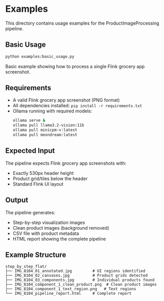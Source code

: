 # Examples

This directory contains usage examples for the ProductImageProcessing pipeline.

## Basic Usage

```python
python examples/basic_usage.py
```

Basic example showing how to process a single Flink grocery app screenshot.

## Requirements

- A valid Flink grocery app screenshot (PNG format)
- All dependencies installed: `pip install -r requirements.txt`
- Ollama running with required models:
  ```bash
  ollama serve &
  ollama pull llama3.2-vision:11b
  ollama pull minicpm-v:latest
  ollama pull moondream:latest
  ```

## Expected Input

The pipeline expects Flink grocery app screenshots with:
- Exactly 530px header height
- Product grid/tiles below the header
- Standard Flink UI layout

## Output

The pipeline generates:
- Step-by-step visualization images
- Clean product images (background removed)
- CSV file with product metadata
- HTML report showing the complete pipeline

## Example Structure

```
step_by_step_flat/
├── IMG_8104_01_annotated.jpg         # UI regions identified
├── IMG_8104_02_canvases.jpg          # Product grids detected
├── IMG_8104_03_components.jpg        # Individual products found
├── IMG_8104_component_1_clean_product.png  # Clean product images
├── IMG_8104_component_1_text_region.png   # Text regions
└── IMG_8104_pipeline_report.html     # Complete report
```